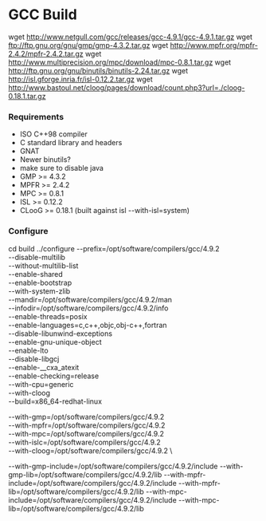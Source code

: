 # GCC Build

wget http://www.netgull.com/gcc/releases/gcc-4.9.1/gcc-4.9.1.tar.gz
wget ftp://ftp.gnu.org/gnu/gmp/gmp-4.3.2.tar.gz
wget http://www.mpfr.org/mpfr-2.4.2/mpfr-2.4.2.tar.gz
wget http://www.multiprecision.org/mpc/download/mpc-0.8.1.tar.gz
wget http://ftp.gnu.org/gnu/binutils/binutils-2.24.tar.gz
wget http://isl.gforge.inria.fr/isl-0.12.2.tar.gz
wget http://www.bastoul.net/cloog/pages/download/count.php3?url=./cloog-0.18.1.tar.gz

### Requirements

* ISO C++98 compiler
* C standard library and headers
* GNAT
* Newer binutils?
* make sure to disable java
* GMP >= 4.3.2
* MPFR >= 2.4.2
* MPC >= 0.8.1
* ISL >= 0.12.2
* CLooG >= 0.18.1 (built against isl --with-isl=system)

### Configure
cd build
../configure --prefix=/opt/software/compilers/gcc/4.9.2 \
--disable-multilib \
--without-multilib-list \
--enable-shared \
--enable-bootstrap \
--with-system-zlib \
--mandir=/opt/software/compilers/gcc/4.9.2/man \
--infodir=/opt/software/compilers/gcc/4.9.2/info \
--enable-threads=posix \
--enable-languages=c,c++,objc,obj-c++,fortran \
--disable-libunwind-exceptions \
--enable-gnu-unique-object \
--enable-lto \
--disable-libgcj \
--enable-__cxa_atexit \
--enable-checking=release \
--with-cpu=generic \
--with-cloog \
--build=x86_64-redhat-linux


--with-gmp=/opt/software/compilers/gcc/4.9.2 \
--with-mpfr=/opt/software/compilers/gcc/4.9.2 \
--with-mpc=/opt/software/compilers/gcc/4.9.2 \
--with-islc=/opt/software/compilers/gcc/4.9.2 \
--with-cloog=/opt/software/compilers/gcc/4.9.2 \

--with-gmp-include=/opt/software/compilers/gcc/4.9.2/include
--with-gmp-lib=/opt/software/compilers/gcc/4.9.2/lib
--with-mpfr-include=/opt/software/compilers/gcc/4.9.2/include
--with-mpfr-lib=/opt/software/compilers/gcc/4.9.2/lib
--with-mpc-include=/opt/software/compilers/gcc/4.9.2/include
--with-mpc-lib=/opt/software/compilers/gcc/4.9.2/lib